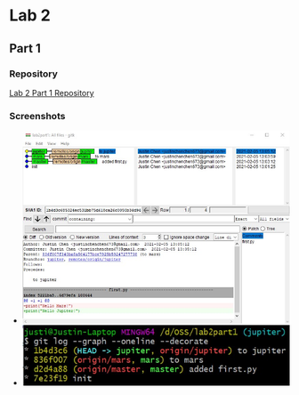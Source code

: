 # Lab 2

## Part 1

### Repository

[Lab 2 Part 1 Repository](https://github.com/justinchen673/lab2part1)

### Screenshots

- ![gitk](gitk.jpg)
- ![git_log](git_log.jpg)
